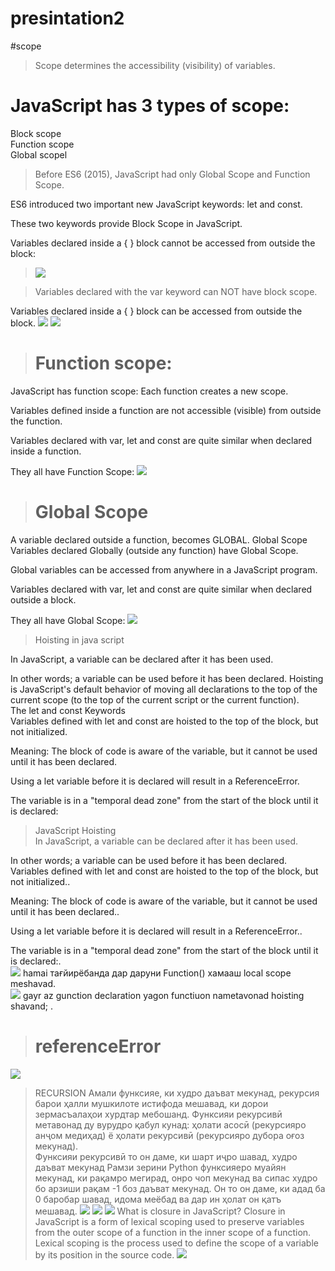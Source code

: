# presintation2
#scope
> Scope determines the accessibility (visibility) of variables.

<h1> JavaScript has 3 types of scope:</h1>

Block scope <br>
Function scope <br>
Global scopel <br>
> Before ES6 (2015), JavaScript had only Global Scope and Function Scope.

ES6 introduced two important new JavaScript keywords: let and const.

These two keywords provide Block Scope in JavaScript.

Variables declared inside a { } block cannot be accessed from outside the block:

> ![](./img/Screenshot_14.png)

>Variables declared with the var keyword can NOT have block scope.

Variables declared inside a { } block can be accessed from outside the block.
![](./img/Screenshot_1.png)
![](./img/Screenshot_2.png)

> <h1>Function scope:</h1>
JavaScript has function scope: Each function creates a new scope.

Variables defined inside a function are not accessible (visible) from outside the function.

Variables declared with var, let and const are quite similar when declared inside a function.

They all have Function Scope:
![](./img/Screenshot_3.png)


><h1>Global Scope </h1>
A variable declared outside a function, becomes GLOBAL.
Global Scope
Variables declared Globally (outside any function) have Global Scope.

Global variables can be accessed from anywhere in a JavaScript program.

Variables declared with var, let and const are quite similar when declared outside a block.

They all have Global Scope:
![](./img/Screenshot_4.png)

> Hoisting in java script<br>


In JavaScript, a variable can be declared after it has been used.<br>

In other words; a variable can be used before it has been declared.
Hoisting is JavaScript's default behavior of moving all declarations to the top of the current scope (to the top of the current script or the current function).<br>
The let and const Keywords <br>
Variables defined with let and const are hoisted to the top of the block, but not initialized.<br>

Meaning: The block of code is aware of the variable, but it cannot be used until it has been declared.<br>

Using a let variable before it is declared will result in a ReferenceError.<br>

The variable is in a "temporal dead zone" from the start of the block until it is declared:<br>

> JavaScript Hoisting <br>
In JavaScript, a variable can be declared after it has been used.<br>

In other words; a variable can be used before it has been declared.
Variables defined with let and const are hoisted to the top of the block, but not initialized..<br>

Meaning: The block of code is aware of the variable, but it cannot be used until it has been declared..<br>

Using a let variable before it is declared will result in a ReferenceError..<br>

The variable is in a "temporal dead zone" from the start of the block until it is declared:.<br>
![](./img/Screenshot_6.png)
hamai тағйирёбанда дар даруни  Function() хамааш local scope meshavad.<br>
![](./img/Screenshot_7.png)
gayr az gunction declaration yagon functiuon nametavonad hoisting shavand; .<br>
 > <h1>  referenceError</h1>
 ![](./img/Screenshot_8.png)


 > RECURSION
 Амали функсияе, ки худро даъват мекунад, рекурсия барои ҳалли мушкилоте истифода мешавад, ки дорои зермасъалаҳои хурдтар мебошанд. Функсияи рекурсивӣ метавонад ду вурудро қабул кунад: ҳолати асосӣ (рекурсияро анҷом медиҳад) ё ҳолати рекурсивӣ (рекурсияро дубора оғоз мекунад). <br>
 Функсияи рекурсивӣ то он даме, ки шарт иҷро шавад, худро даъват мекунад
Рамзи зерини Python функсияеро муайян мекунад, ки рақамро мегирад, онро чоп мекунад ва сипас худро бо арзиши рақам -1 боз даъват мекунад. Он то он даме, ки адад ба 0 баробар шавад, идома меёбад ва дар ин ҳолат он қатъ мешавад.
![](./img/Screenshot_9.png)
![](./img/Screenshot_10.png)
![](./img/download.png)
> What is closure in JavaScript? 
Closure in JavaScript is a form of lexical scoping used to preserve variables from the outer scope of a function in the inner scope of a function. Lexical scoping is the process used to define the scope of a variable by its position in the source code.
![](./img/Screenshot_11.png)